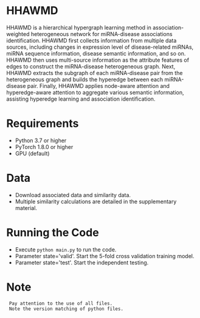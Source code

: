 # HHAWMD

HHAWMD is a hierarchical hypergraph learning method in association-weighted heterogeneous network for miRNA-disease associations identification. HHAWMD first collects information from multiple data sources, including changes in expression level of disease-related miRNAs, miRNA sequence information, disease semantic information, and so on. HHAWMD then uses multi-source information as the attribute features of edges to construct the miRNA-disease heterogeneous graph. Next, HHAWMD extracts the subgraph of each miRNA-disease pair from the heterogeneous graph and builds the hyperedge between each miRNA-disease pair. Finally, HHAWMD applies node-aware attention and hyperedge-aware attention to aggregate various semantic information, assisting hyperedge learning and association identification.

# Requirements
  * Python 3.7 or higher
  * PyTorch 1.8.0 or higher
  * GPU (default)

# Data
  * Download associated data and similarity data.
  * Multiple similarity calculations are detailed in the supplementary material.

# Running  the Code
  * Execute ```python main.py``` to run the code.
  * Parameter state='valid'. Start the 5-fold cross validation training model.
  * Parameter state='test'. Start the independent testing.

# Note
```
 Pay attention to the use of all files.
 Note the version matching of python files.
```

